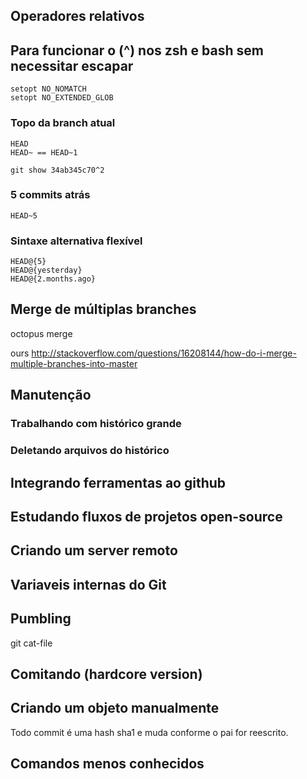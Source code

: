 Operadores relativos
--------------------

Para funcionar o (^) nos zsh e bash sem necessitar escapar
----------------------------------------------------------

```
setopt NO_NOMATCH
setopt NO_EXTENDED_GLOB

```



### Topo da branch atual

```
HEAD
HEAD~ == HEAD~1

git show 34ab345c70^2
```

### 5 commits atrás

```
HEAD~5

```

### Sintaxe alternativa flexível

```
HEAD@{5}
HEAD@{yesterday}
HEAD@{2.months.ago}

```


Merge de múltiplas branches
---------------------------

octopus merge

ours
http://stackoverflow.com/questions/16208144/how-do-i-merge-multiple-branches-into-master

Manutenção
----------

### Trabalhando com histórico grande

### Deletando arquivos do histórico

Integrando ferramentas ao github
--------------------------------

Estudando fluxos de projetos open-source
----------------------------------------

Criando um server remoto
------------------------

Variaveis internas do Git
-------------------------

Pumbling
--------

git cat-file

Comitando (hardcore version)
--------------------------

Criando um objeto manualmente
-----------------------------


Todo commit é uma hash sha1 e muda conforme o pai for reescrito.

Comandos menos conhecidos
-------------------------
